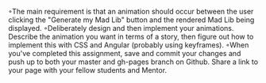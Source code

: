◦The main requirement is that an animation should occur between the user clicking the "Generate my Mad Lib" button and the rendered Mad Lib being displayed. 
◦Deliberately design and then implement your animations. Describe the animation you want in terms of a story, then figure out how to implement this with CSS and Angular (probably using keyframes).
◦When you've completed this assignment, save and commit your changes and push up to both your master and gh-pages branch on Github. Share a link to your page with your fellow students and Mentor.
